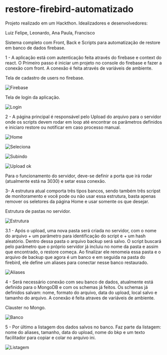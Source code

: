 # restore-firebird-automatizado

Projeto realizado em um Hackthon. 
Idealizadores e desenvolvedores:

Luiz Felipe, Leonardo,
Ana Paula, Francisco


Sistema completo com Front, Back e Scripts para automatização de restore em banco de dados firebase. 

1 - A aplicação está com autenticação feita através do firebase e context do react. O Primeiro passo é iniciar um projeto no console do firebase e fazer a conexão com front. A conexão é feita através de variáveis de ambiente. 

Tela de cadastro de users no firebase.

![Firebase](https://user-images.githubusercontent.com/65420416/164802945-b432cd2a-afad-4157-be5e-91ba0bb6e967.png)

Tela de login da aplicação. 

![Login](https://user-images.githubusercontent.com/65420416/164801497-8edb2c2d-9151-4c61-89ef-0432b9af70a7.png)

2 - A página principal é responsável pelo Upload do arquivo para o servidor onde os scripts devem rodar em loop até encontrar os parâmetros definidos e iniciaro restore ou notificar em caso processo manual. 

![Home](https://user-images.githubusercontent.com/65420416/164802507-f8b2c340-4477-42a0-a758-36f9450d3f61.png)

![Seleciona](https://user-images.githubusercontent.com/65420416/164802517-92109ac6-4f4a-44d1-966a-fcb02048e7d7.png)

![Subindo](https://user-images.githubusercontent.com/65420416/164802527-64cc3866-1d8e-4f34-ac74-8510aae92358.png)

![Upload ok](https://user-images.githubusercontent.com/65420416/164802534-142e59dc-22b0-436b-9951-d5bdf8a9fcf9.png)

Para o funcionamento do servidor, deve-se definir a porta que irá rodar (atualmente está na 3030) e setar essa conexão.

3- A estrutura atual comporta três tipos bancos, sendo também três scripst de monitoramento e você pode ou não usar essa estrutura, basta apenas remover os seletores da página Home e usar somente os que desejar.

Estrutura de pastas no servidor. 

![Estrutura](https://user-images.githubusercontent.com/65420416/164803335-a8dcaa3a-8112-41a0-9a34-a4073aa99683.png)

3.1 - Após o upload, uma nova pasta será criada no servidor, com o nome do arquivo + um parâmetro para identificação do script e + um hash aleatório. Dentro dessa pasta o arquivo backup será salvo. O script buscará pelo parâmetro que o próprio servidor já incluiu no nome da pasta e assim que encontrado, o restore começa. Ao finalizar ele renomeia essa pasta e o arquivo de backup que agora é um banco e em seguida na pasta do firebird, ele define um aliases para conectar nesse banco restaurado.

![Aliases](https://user-images.githubusercontent.com/65420416/164814551-69aa7038-4cfc-4e74-a97f-53b56bf33557.png)


4 - Será necessário conexão com seu banco de dados, atualmente está definido para o MongoDB e com os schemas já feitos. Os schemas já definidos salvam: nome, formato do arquivo, data do upload, local salvo e tamanho do arquivo. A conexão é feita atraves de variáveis de ambiente. 

Clauster no Mongo. 

![Banco](https://user-images.githubusercontent.com/65420416/164803446-cfd6e51d-4db1-4283-9dde-1601c7cc01dd.png)

5 - Por último a listagem dos dados salvos no banco. Faz parte da listagem: nome do aliases, tamanho, data do upload, nome do bkp e um texto facilitador para copiar e colar no arquivo ini. 

![Listagem](https://user-images.githubusercontent.com/65420416/164813665-40536265-4fe9-47a9-9084-2bc179f86abe.png)
